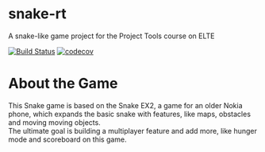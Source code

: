 # snake-rt
A snake-like game project for the Project Tools course on ELTE

[![Build Status](https://travis-ci.com/ProfRoxas/snake-rt.svg?branch=master)](https://travis-ci.com/ProfRoxas/snake-rt)
[![codecov](https://codecov.io/gh/ProfRoxas/snake-rt/branch/master/graph/badge.svg)](https://codecov.io/gh/ProfRoxas/snake-rt)

# About the Game

This Snake game is based on the Snake EX2, a game for an older Nokia phone, which expands the basic snake with features, like maps, obstacles and moving moving objects.    
The ultimate goal is building a multiplayer feature and add more, like hunger mode and scoreboard on this game.
